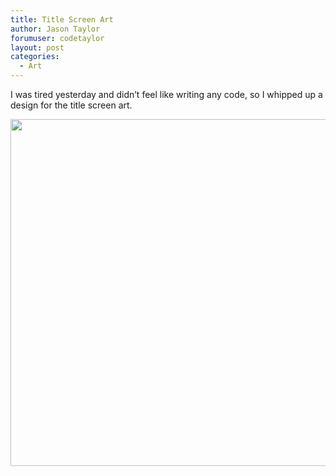```yaml
---
title: Title Screen Art
author: Jason Taylor
forumuser: codetaylor
layout: post
categories:
  - Art
---
```

I was tired yesterday and didn’t feel like writing any code, so I whipped up a design for the title screen art.

<img src="title-screen-art.png" width="740" height="555" />